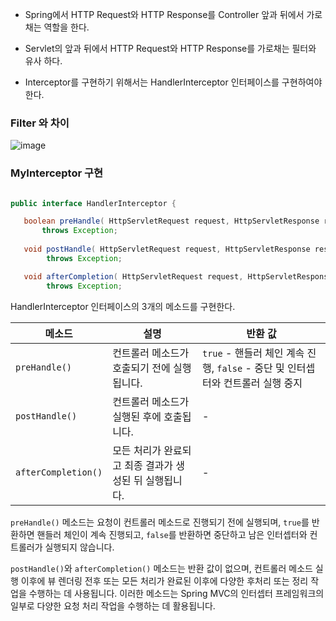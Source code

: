 - Spring에서 HTTP Request와  HTTP Response를  Controller 앞과 뒤에서 가로채는 역할을 한다. 

- Servlet의 앞과 뒤에서 HTTP Request와  HTTP Response를 가로채는 필터와 유사
       하다.
   
- Interceptor를 구현하기 위해서는 HandlerInterceptor 인터페이스를 구현하여야 한다. 

   
### Filter 와 차이
![image](https://velog.velcdn.com/images/myway00/post/5215de0e-a767-4215-9db6-5830fa7ebc8a/image.png)

### MyInterceptor 구현

```java

public interface HandlerInterceptor {

   boolean preHandle( HttpServletRequest request, HttpServletResponse response, Object handler)
       throws Exception;
    
   void postHandle( HttpServletRequest request, HttpServletResponse response, Object handler, ModelAndView modelAndView)
        throws Exception;

   void afterCompletion( HttpServletRequest request, HttpServletResponse response, Object handler, Exception ex)
        throws Exception;


```

HandlerInterceptor 인터페이스의 3개의 메소드를 구현한다. 

| 메소드            | 설명                                                                                           | 반환 값  |
|-------------------|------------------------------------------------------------------------------------------------|---------------|
| `preHandle()`     | 컨트롤러 메소드가 호출되기 전에 실행됩니다.                                                    | `true` - 핸들러 체인 계속 진행, `false` - 중단 및 인터셉터와 컨트롤러 실행 중지 |
| `postHandle()`    | 컨트롤러 메소드가 실행된 후에 호출됩니다.                                                     | -             |
| `afterCompletion()`| 모든 처리가 완료되고 최종 결과가 생성된 뒤 실행됩니다.                                     | -             |

`preHandle()` 메소드는 요청이 컨트롤러 메소드로 진행되기 전에 실행되며, `true`를 반환하면 핸들러 체인이 계속 진행되고, `false`를 반환하면 중단하고 남은 인터셉터와 컨트롤러가 실행되지 않습니다.

`postHandle()`와 `afterCompletion()` 메소드는 반환 값이 없으며, 컨트롤러 메소드 실행 이후에 뷰 렌더링 전후 또는 모든 처리가 완료된 이후에 다양한 후처리 또는 정리 작업을 수행하는 데 사용됩니다. 이러한 메소드는 Spring MVC의 인터셉터 프레임워크의 일부로 다양한 요청 처리 작업을 수행하는 데 활용됩니다.